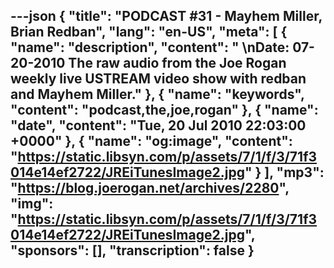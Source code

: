 ---json
{
  "title": "PODCAST #31 - Mayhem Miller, Brian Redban",
  "lang": "en-US",
  "meta": [
    {
      "name": "description",
      "content": " \nDate: 07-20-2010 The raw audio from the Joe Rogan weekly live USTREAM video show with redban and Mayhem Miller."
    },
    {
      "name": "keywords",
      "content": "podcast,the,joe,rogan"
    },
    {
      "name": "date",
      "content": "Tue, 20 Jul 2010 22:03:00 +0000"
    },
    {
      "name": "og:image",
      "content": "https://static.libsyn.com/p/assets/7/1/f/3/71f3014e14ef2722/JREiTunesImage2.jpg"
    }
  ],
  "mp3": "https://blog.joerogan.net/archives/2280",
  "img": "https://static.libsyn.com/p/assets/7/1/f/3/71f3014e14ef2722/JREiTunesImage2.jpg",
  "sponsors": [],
  "transcription": false
}
---
<episode-header />

<timemark seconds="0" />

<transcribe-call-to-action />

<episode-footer />